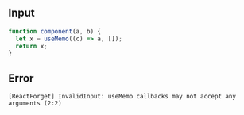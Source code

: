 
## Input

```javascript
function component(a, b) {
  let x = useMemo((c) => a, []);
  return x;
}

```


## Error

```
[ReactForget] InvalidInput: useMemo callbacks may not accept any arguments (2:2)
```
          
      